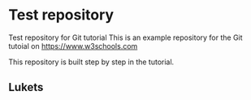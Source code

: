 # Test repository
Test repository for Git tutorial
This is an example repository for the Git tutoial on https://www.w3schools.com

This repository is built step by step in the tutorial.

## Lukets